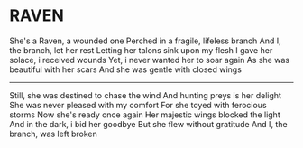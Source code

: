 # RAVEN


She's a Raven, a wounded one
Perched in a fragile, lifeless branch
And I, the branch, let her rest
Letting her talons sink upon my flesh
I gave her solace, i received wounds
Yet, i never wanted her to soar again
As she was beautiful with her scars
And she was gentle with closed wings

---
Still, she was destined to chase the wind
And hunting preys is her delight
She was never pleased with my comfort
For she toyed with ferocious storms
Now she's ready once again
Her majestic wings blocked the light
And in the dark, i bid her goodbye
But she flew without gratitude
And I, the branch, was left broken